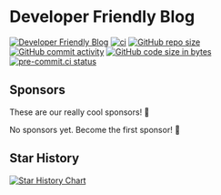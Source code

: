 # Developer Friendly Blog

[![Developer Friendly Blog](https://cronitor.io/badges/WLQGkJ/production/tWmlOMK91mMryxSCNy674dvZgTI.svg)](https://developer-friendly.cronitorstatus.com/)
[![ci](https://cronitor.io/badges/Pf30fO/production/Rw6iQhb0A8NIcmujqE6dkK4e8GI.svg)](https://developer-friendly.cronitorstatus.com/)
[![GitHub repo size](https://img.shields.io/github/repo-size/developer-friendly/blog)](https://github.com/developer-friendly/blog)
[![GitHub commit activity](https://img.shields.io/github/commit-activity/m/developer-friendly/blog)](https://github.com/developer-friendly/blog/commits/main/)
[![GitHub code size in bytes](https://img.shields.io/github/languages/code-size/developer-friendly/blog)](https://github.com/developer-friendly/blog)
[![pre-commit.ci status](https://results.pre-commit.ci/badge/github/developer-friendly/blog/main.svg)](https://results.pre-commit.ci/latest/github/developer-friendly/blog/main)

## Sponsors

These are our really cool sponsors! 💖

<!-- sponsors -->No sponsors yet. Become the first sponsor! 💝<!-- sponsors -->

## Star History

<a href="https://star-history.com/#developer-friendly/blog&Timeline">
 <picture>
   <source media="(prefers-color-scheme: dark)" srcset="https://api.star-history.com/svg?repos=developer-friendly/blog&type=Timeline&theme=dark" />
   <source media="(prefers-color-scheme: light)" srcset="https://api.star-history.com/svg?repos=developer-friendly/blog&type=Timeline" />
   <img alt="Star History Chart" src="https://api.star-history.com/svg?repos=developer-friendly/blog&type=Timeline" />
 </picture>
</a>
